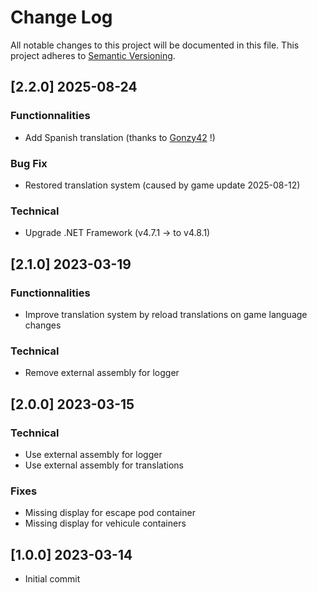 ﻿# Change Log

All notable changes to this project will be documented in this file.
This project adheres to [Semantic Versioning](http://semver.org/).

## [2.2.0] 2025-08-24

### Functionnalities

* Add Spanish translation (thanks to [Gonzy42](https://forums.nexusmods.com/profile/171739728-gonzy42/) !)

### Bug Fix

* Restored translation system (caused by game update 2025-08-12)

### Technical

* Upgrade .NET Framework (v4.7.1 -> to v4.8.1)

## [2.1.0] 2023-03-19

### Functionnalities

* Improve translation system by reload translations on game language changes

### Technical

* Remove external assembly for logger

## [2.0.0] 2023-03-15

### Technical

* Use external assembly for logger
* Use external assembly for translations

### Fixes

* Missing display for escape pod container
* Missing display for vehicule containers

## [1.0.0] 2023-03-14

* Initial commit